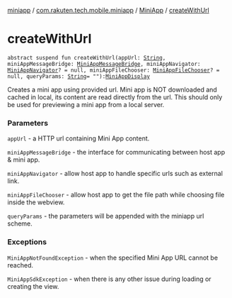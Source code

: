 [miniapp](../../index.md) / [com.rakuten.tech.mobile.miniapp](../index.md) / [MiniApp](index.md) / [createWithUrl](./create-with-url.md)

# createWithUrl

`abstract suspend fun createWithUrl(appUrl: `[`String`](https://kotlinlang.org/api/latest/jvm/stdlib/kotlin/-string/index.html)`, miniAppMessageBridge: `[`MiniAppMessageBridge`](../../com.rakuten.tech.mobile.miniapp.js/-mini-app-message-bridge/index.md)`, miniAppNavigator: `[`MiniAppNavigator`](../../com.rakuten.tech.mobile.miniapp.navigator/-mini-app-navigator/index.md)`? = null, miniAppFileChooser: `[`MiniAppFileChooser`](../../com.rakuten.tech.mobile.miniapp.file/-mini-app-file-chooser/index.md)`? = null, queryParams: `[`String`](https://kotlinlang.org/api/latest/jvm/stdlib/kotlin/-string/index.html)` = ""): `[`MiniAppDisplay`](../-mini-app-display/index.md)

Creates a mini app using provided url.
Mini app is NOT downloaded and cached in local, its content are read directly from the url.
This should only be used for previewing a mini app from a local server.

### Parameters

`appUrl` - a HTTP url containing Mini App content.

`miniAppMessageBridge` - the interface for communicating between host app &amp; mini app.

`miniAppNavigator` - allow host app to handle specific urls such as external link.

`miniAppFileChooser` - allow host app to get the file path while choosing file inside the webview.

`queryParams` - the parameters will be appended with the miniapp url scheme.

### Exceptions

`MiniAppNotFoundException` - when the specified Mini App URL cannot be reached.

`MiniAppSdkException` - when there is any other issue during loading or creating the view.